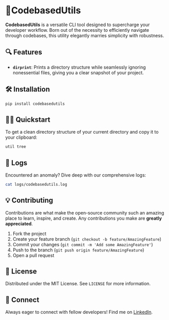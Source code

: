 

# 🚀CodebasedUtils

**CodebasedUtils** is a versatile CLI tool designed to supercharge your developer workflow. Born out of the necessity to efficiently navigate through codebases, this utility elegantly marries simplicity with robustness.

## 🔍 Features
- **`dirprint`**: Prints a directory structure while seamlessly ignoring nonessential files, giving you a clear snapshot of your project.

## 🛠 Installation

```bash
pip install codebasedutils
```

## 🚴‍♂️ Quickstart

To get a clean directory structure of your current directory and copy it to your clipboard:

```bash
util tree
```

## 📜 Logs

Encountered an anomaly? Dive deep with our comprehensive logs:

```bash
cat logs/codebasedutils.log
```

## 💡 Contributing

Contributions are what make the open-source community such an amazing place to learn, inspire, and create. Any contributions you make are **greatly appreciated**.

1. Fork the project
2. Create your feature branch (`git checkout -b feature/AmazingFeature`)
3. Commit your changes (`git commit -m 'Add some AmazingFeature'`)
4. Push to the branch (`git push origin feature/AmazingFeature`)
5. Open a pull request

## 📝 License

Distributed under the MIT License. See `LICENSE` for more information.

## 🤝 Connect

Always eager to connect with fellow developers! Find me on [LinkedIn](#).
